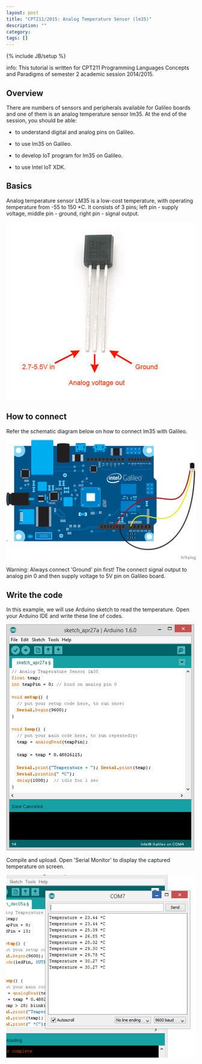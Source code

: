 ```yaml
---
layout: post
title: "CPT211/2015: Analog Temperature Sensor (lm35)"
description: ""
category: 
tags: []
---
```

{% include JB/setup %}

info: This tutorial is written for CPT211 Programming Languages Concepts and Paradigms of semester 2 academic session 2014/2015.

## Overview

There are numbers of sensors and peripherals available for Galileo boards and one of them is an analog temperature sensor lm35. At the end of the session, you should be able:

* to understand digital and analog pins on Galileo.

* to use lm35 on Galileo.

* to develop IoT program for lm35 on Galileo.

* to use Intel IoT XDK.

## Basics 

Analog temperature sensor LM35 is a low-cost temperature, with operating temperature from -55 to 150 *C. It consists of 3 pins; left pin - supply voltage, middle pin - ground, right pin - signal output. 

![](/img/lm35.png)

## How to connect

Refer the schematic diagram below on how to connect lm35 with Galileo. 

![](/img/lm35-galileo-schematic.png)

Warning: Always connect 'Ground' pin first! The connect signal output to analog pin 0 and then supply voltage to 5V pin on Galileo board. 

## Write the code

In this example, we will use Arduino sketch to read the temperature. Open your Arduino IDE and write these line of codes. 

![](/img/lm35-arduino-code.png)

Compile and upload. Open 'Serial Monitor' to display the captured temperature on screen. 

![](/img/lm35-serial-monitor.png)



